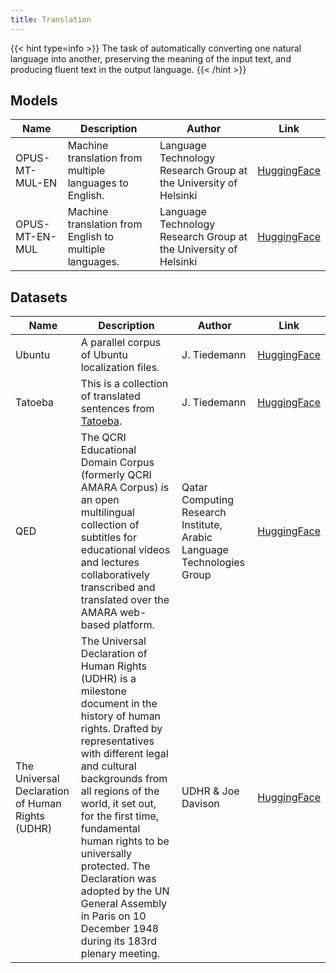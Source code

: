 ```yaml
---
title: Translation
---
```


{{< hint type=info >}}
The task of automatically converting one natural language into another, preserving the meaning of the input text, and producing fluent text in the output language.
{{< /hint >}}

## Models

| Name           | Description                                             | Author                                                           | Link                                                              |
| -------------- | ------------------------------------------------------- | ---------------------------------------------------------------- | ----------------------------------------------------------------- |
| OPUS-MT-MUL-EN | Machine translation from multiple languages to English. | Language Technology Research Group at the University of Helsinki | [HuggingFace](https://huggingface.co/Helsinki-NLP/opus-mt-mul-en) |
| OPUS-MT-EN-MUL | Machine translation from English to multiple languages. | Language Technology Research Group at the University of Helsinki | [HuggingFace](https://huggingface.co/Helsinki-NLP/opus-mt-en-mul) |

## Datasets

| Name                                             | Description                                                                                                                                                                                                                                                                                                                                                                                                                  | Author                                                                 | Link                                                       |
| ------------------------------------------------ | ---------------------------------------------------------------------------------------------------------------------------------------------------------------------------------------------------------------------------------------------------------------------------------------------------------------------------------------------------------------------------------------------------------------------------- | ---------------------------------------------------------------------- | ---------------------------------------------------------- |
| Ubuntu                                           | A parallel corpus of Ubuntu localization files.                                                                                                                                                                                                                                                                                                                                                                              | J. Tiedemann                                                           | [HuggingFace](https://huggingface.co/datasets/opus_ubuntu) |
| Tatoeba                                          | This is a collection of translated sentences from [Tatoeba](https://tatoeba.org/en/).                                                                                                                                                                                                                                                                                                                                        | J. Tiedemann                                                           | [HuggingFace](https://huggingface.co/datasets/tatoeba)     |
| QED                                              | The QCRI Educational Domain Corpus (formerly QCRI AMARA Corpus) is an open multilingual collection of subtitles for educational videos and lectures collaboratively transcribed and translated over the AMARA web-based platform.                                                                                                                                                                                            | Qatar Computing Research Institute, Arabic Language Technologies Group | [HuggingFace](https://huggingface.co/datasets/qed_amara)   |
| The Universal Declaration of Human Rights (UDHR) | The Universal Declaration of Human Rights (UDHR) is a milestone document in the history of human rights. Drafted by representatives with different legal and cultural backgrounds from all regions of the world, it set out, for the first time, fundamental human rights to be universally protected. The Declaration was adopted by the UN General Assembly in Paris on 10 December 1948 during its 183rd plenary meeting. | UDHR & Joe Davison                                                     | [HuggingFace](https://huggingface.co/datasets/udhr)        |
